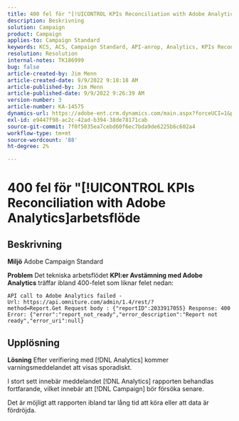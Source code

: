 ```yaml
---
title: 400 fel för "[!UICONTROL KPIs Reconciliation with Adobe Analytics]arbetsflöde
description: Beskrivning
solution: Campaign
product: Campaign
applies-to: Campaign Standard
keywords: KCS, ACS, Campaign Standard, API-anrop, Analytics, KPIs Reconnection with Adobe Analytics, 400 error
resolution: Resolution
internal-notes: TK186999
bug: false
article-created-by: Jim Menn
article-created-date: 9/9/2022 9:18:18 AM
article-published-by: Jim Menn
article-published-date: 9/9/2022 9:26:39 AM
version-number: 3
article-number: KA-14575
dynamics-url: https://adobe-ent.crm.dynamics.com/main.aspx?forceUCI=1&pagetype=entityrecord&etn=knowledgearticle&id=90e43d53-2030-ed11-9db1-0022480866ad
exl-id: e9447f98-ac2c-42ad-b394-38de78171cab
source-git-commit: 7f0f5035ea7cebd60f6ec7bda9de6225b6c602a4
workflow-type: tm+mt
source-wordcount: '88'
ht-degree: 2%

---
```


# 400 fel för &quot;[!UICONTROL KPIs Reconciliation with Adobe Analytics]arbetsflöde

## Beskrivning


<b>Miljö</b>
Adobe Campaign Standard

<b>Problem</b>
Det tekniska arbetsflödet <b>KPI:er Avstämning med Adobe Analytics</b> träffar ibland 400-felet som liknar felet nedan:

```
API call to Adobe Analytics failed - Url: https://api.omniture.com/admin/1.4/rest/?method=Report.Get Request body : {"reportID":2033917055} Response: 400 Error: {"error":"report_not_ready","error_description":"Report not ready","error_uri":null}
```

## Upplösning


<b>Lösning</b>
Efter verifiering med [!DNL Analytics] kommer varningsmeddelandet att visas sporadiskt.

I stort sett innebär meddelandet [!DNL Analytics] rapporten behandlas fortfarande, vilket innebär att [!DNL Campaign] bör försöka senare.

Det är möjligt att rapporten ibland tar lång tid att köra eller att data är fördröjda.
